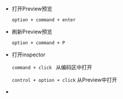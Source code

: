 - 打开Preview预览

  `option + command + enter`

- 刷新Preview预览

  `option + command + P`

- 打开inspector

  `command + click ` 从编码区中打开

  `control + option + click`  从Preview中打开

- 

